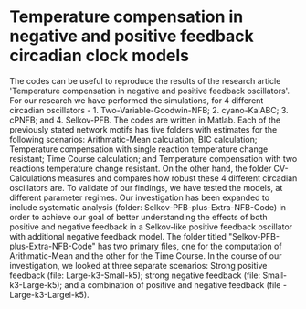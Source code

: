 # Temperature compensation in negative and positive feedback circadian clock models
The codes can be useful to reproduce the results of the research article 'Temperature compensation in negative and positive feedback oscillators'. For our research we have performed the simulations, for 4 different circadian oscillators - 1. Two-Variable-Goodwin-NFB; 2. cyano-KaiABC; 3. cPNFB; and 4. Selkov-PFB. 
The codes are written in Matlab. 
Each of the previously stated network motifs has five folders with estimates for the following scenarios: Arithmatic-Mean calculation; BIC calculation; Temperature compensation with single reaction temperature change resistant; Time Course calculation; and Temperature compensation with two reactions temperature change resistant. On the other hand, the folder CV-Calculations measures and compares how robust these 4 different circadian oscillators are.
To validate of our findings, we have tested the models, at different parameter regimes. Our investigation has been expanded to include systematic analysis (folder: Selkov-PFB-plus-Extra-NFB-Code) in order to achieve our goal of better understanding the effects of both positive and negative feedback in a Selkov-like positive feedback oscillator with additional negative feedback model. The folder titled "Selkov-PFB-plus-Extra-NFB-Code" has two primary files, one for the computation of Arithmatic-Mean and the other for the Time Course.  In the course of our investigation, we looked at three separate scenarios: Strong positive feedback (file: Large-k3-Small-k5); strong negative feedback (file: Small-k3-Large-k5); and a combination of positive and negative feedback (file - Large-k3-Largel-k5).
